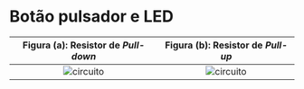# Botão pulsador e LED


| Figura (a): Resistor de *Pull-down* | Figura (b): Resistor de *Pull-up* |
|:-------:|:------:|
| ![circuito]({{site.baseurlimg}}/_posts/tUcPIC/c1-botaoLED/P0102-botaoLED-pulldownres.gif{{site.rawimg}})| ![circuito]({{site.baseurlimg}}/_posts/tUcPIC/c1-botaoLED/P0102-botaoLED-pullupres.gif{{site.rawimg}})|
